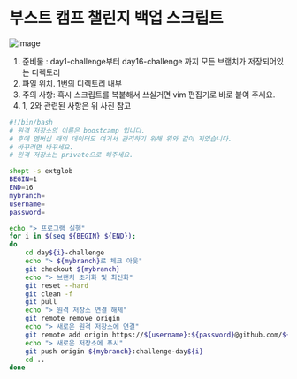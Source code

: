 # 부스트 캠프 챌린지 백업 스크립트

![image](https://user-images.githubusercontent.com/40619551/67101643-f8d0d900-f1fc-11e9-8882-df7f7e69d612.png)

1. 준비물 : day1-challenge부터 day16-challenge 까지 모든 브랜치가 저장되어있는 디렉토리
2. 파일 위치. 1번의 디렉토리 내부
3. 주의 사항: 혹시 스크립트를 복붙해서 쓰실거면 vim 편집기로 바로 붙여 주세요.
4. 1, 2와 관련된 사항은 위 사진 참고
```bash
#!/bin/bash
# 원격 저장소의 이름은 boostcamp 입니다.
# 후에 멤버십 때의 데이터도 여기서 관리하기 위해 위와 같이 지었습니다.
# 바꾸려면 바꾸세요.
# 원격 저장소는 private으로 해주세요.

shopt -s extglob
BEGIN=1
END=16
mybranch=
username=
password=

echo "> 프로그램 실행"
for i in $(seq ${BEGIN} ${END});
do
	cd day${i}-challenge
	echo "> ${mybranch}로 체크 아웃"
	git checkout ${mybranch}
	echo "> 브랜치 초기화 및 최신화"
	git reset --hard
	git clean -f
	git pull
	echo "> 원격 저장소 연결 해제"
	git remote remove origin
	echo "> 새로운 원격 저장소에 연결"
	git remote add origin https://${username}:${password}@github.com/${username}/boostcamp
	echo "> 새로운 저장소에 푸시"
	git push origin ${mybranch}:challenge-day${i}
	cd ..
done
```

